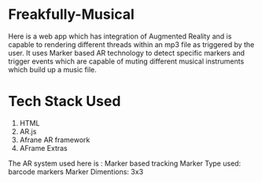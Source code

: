 # Freakfully-Musical
Here is a web app which has integration of Augmented Reality and is capable to rendering different threads within an mp3 file as triggered by the user.
It uses Marker based AR technology to detect specific markers and trigger events which are capable of muting different musical instruments which build up a music file.

# Tech Stack Used
1) HTML
2) AR.js
3) Afrane AR framework
4) AFrame Extras

The AR system used here is : Marker based tracking
Marker Type used: barcode markers
Marker Dimentions: 3x3

